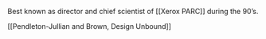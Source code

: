 Best known as director and chief scientist of [[Xerox PARC]] during the 90’s.

[[Pendleton-Jullian and Brown, Design Unbound]]